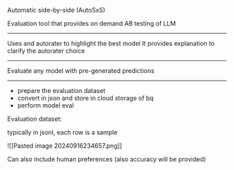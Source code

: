 
Automatic side-by-side (AutoSxS)

Evaluation tool that provides on demand AB testing of LLM

---

Uses and autorater to highlight the best model
It provides explanation to clarify the autorater choice

---

Evaluate any model with pre-generated predictions

---

- prepare the evaluation dataset
- convert in json and store in cloud storage of bq
- perform model eval

Evaluation dataset:

typically in jsonl, each row is a sample

![[Pasted image 20240916234657.png]]

Can also include human preferences (also accuracy will be provided)


